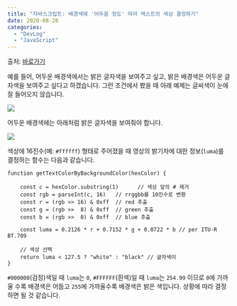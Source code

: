 ```yaml
---
title: "자바스크립트: 배경색에 '어두움 정도' 따라 텍스트의 색상 결정하기"
date: 2020-08-28
categories: 
  - "DevLog"
  - "JavaScript"
---
```


출처: [바로가기](https://stackoverflow.com/questions/12043187/how-to-check-if-hex-color-is-too-black)

예를 들어, 어두운 배경색에서는 밝은 글자색을 보여주고 싶고, 밝은 배경색은 어두운 글자색을 보여주고 싶다고 하겠습니다. 그런 조건에서 봤을 때 아래 예제는 글씨색이 눈에 잘 들어오지 않습니다.

![](./assets/img/wp-content/uploads/2020/08/스크린샷-2020-08-28-오후-7.59.34.png)

어두운 배경색에는 아래처럼 밝은 글자색을 보여줘야 합니다.

![](./assets/img/wp-content/uploads/2020/08/스크린샷-2020-08-28-오후-8.01.19.png)

색상에 16진수(예: `#ffffff`) 형태로 주어졌을 때 영상의 밝기차에 대한 정보(`luma`)를 결정하는 함수는 다음과 같습니다.

```
function getTextColorByBackgroundColor(hexColor) {

    const c = hexColor.substring(1)      // 색상 앞의 # 제거
    const rgb = parseInt(c, 16)   // rrggbb를 10진수로 변환
    const r = (rgb >> 16) & 0xff  // red 추출
    const g = (rgb >>  8) & 0xff  // green 추출
    const b = (rgb >>  0) & 0xff  // blue 추출

    const luma = 0.2126 * r + 0.7152 * g + 0.0722 * b // per ITU-R BT.709

    // 색상 선택
    return luma < 127.5 ? "white" : "black" // 글자색이
}
```

`#000000`(검정)색일 때 `luma`는 `0`, `#FFFFFF`(흰색)일 때 `luma`는 `254.99` 이므로 `0`에 가까울 수록 배경색은 어둡고 `255`에 가까울수록 배경색은 밝은 색입니다. 상황에 따라 결정하면 될 것 같습니다.
